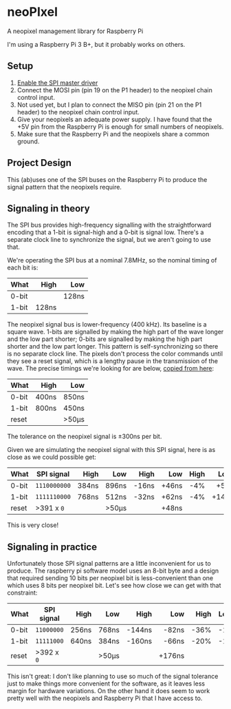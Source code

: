 # neoPIxel
A neopixel management library for Raspberry Pi

I'm using a Raspberry Pi 3 B+, but it probably works on others.

## Setup

1. [Enable the SPI master driver](https://www.raspberrypi.org/documentation/hardware/raspberrypi/spi/README.md)
2. Connect the MOSI pin (pin 19 on the P1 header) to the neopixel chain control input.
3. Not used yet, but I plan to connect the MISO pin (pin 21 on the P1 header) to the neopixel chain control input.
4. Give your neopixels an adequate power supply. I have found that the +5V pin from the Raspberry Pi is enough for small numbers of neopixels.
5. Make sure that the Raspberry Pi and the neopixels share a common ground.

## Project Design

This (ab)uses one of the SPI buses on the Raspberry Pi to produce the signal
pattern that the neopixels require.

## Signaling in theory

The SPI bus provides high-frequency signalling with the straightforward encoding
that a 1-bit is signal-high and a 0-bit is signal low. There's a separate clock
line to synchronize the signal, but we aren't going to use that.

We're operating the SPI bus at a nominal 7.8MHz, so the nominal timing of each
bit is:

| What  | High  | Low   |
| :---  |  ---: |  ---: |
| 0-bit |       | 128ns |
| 1-bit | 128ns |       |

The neopixel signal bus is lower-frequency (400 kHz). Its baseline is a square
wave. 1-bits are signalled by making the high part of the wave longer and the
low part shorter; 0-bits are signalled by making the high part shorter and the
low part longer. This pattern is self-synchronizing so there is no separate
clock line. The pixels don't process the color commands until they see a reset
signal, which is a lengthy pause in the transmission of the wave. The precise
timings we're looking for are below, [copied from here](https://cdn-learn.adafruit.com/downloads/pdf/adafruit-neopixel-uberguide.pdf):

| What  | High  | Low   |
| :---  |  ---: |  ---: |
| 0-bit | 400ns | 850ns |
| 1-bit | 800ns | 450ns |
| reset |       | >50µs |

The tolerance on the neopixel signal is ±300ns per bit.

Given we are simulating the neopixel signal with this SPI signal, here is as
close as we could possible get:

| What  | SPI signal   | High  | Low   | High   | Low   | High | Low  |
| :---  | ---          | ---:  |  ---: | ---:   | ---:  | ---: | ---: |
| 0-bit | `1110000000` | 384ns | 896ns | -16ns  | +46ns | -4%  | +5%  |
| 1-bit | `1111110000` | 768ns | 512ns | -32ns  | +62ns | -4%  | +14% |
| reset | >391 x `0`   |       | >50µs |        | +48ns |      |      |

This is very close!

## Signaling in practice

Unfortunately those SPI signal patterns are a little inconvenient for us to
produce. The raspberry pi software model uses an 8-bit byte and a design that
required sending 10 bits per neopixel bit is less-convenient than one which uses
8 bits per neopixel bit. Let's see how close we can get with that constraint:

| What  | SPI signal | High  | Low   | High   | Low    | High | Low v|
| :---  | ---        | ---:  |  ---: | ---:   | ---:   | ---: | ---: |
| 0-bit | `11000000` | 256ns | 768ns | -144ns | -82ns  | -36% | -10% |
| 1-bit | `11111000` | 640ns | 384ns | -160ns | -66ns  | -20% | -15% |
| reset | >392 x `0` |       | >50µs |        | +176ns |      |      |

This isn't great: I don't like planning to use so much of the signal tolerance
just to make things more convenient for the software, as it leaves less margin
for hardware variations. On the other hand it does seem to work pretty well with
the neopixels and Raspberry Pi that I have access to.
